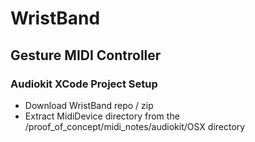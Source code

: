 # WristBand

## Gesture MIDI Controller

### Audiokit XCode Project Setup
- Download WristBand repo / zip
- Extract MidiDevice directory from the /proof_of_concept/midi_notes/audiokit/OSX directory
